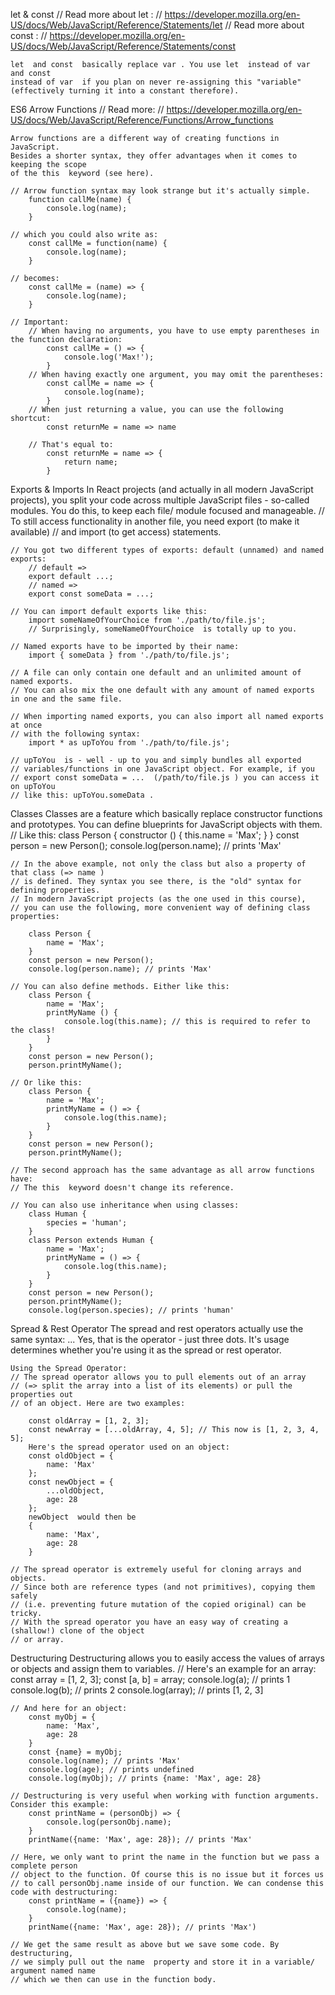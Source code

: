 let & const
    // Read more about let : 
    // https://developer.mozilla.org/en-US/docs/Web/JavaScript/Reference/Statements/let
    // Read more about const : 
    // https://developer.mozilla.org/en-US/docs/Web/JavaScript/Reference/Statements/const

    let  and const  basically replace var . You use let  instead of var and const 
    instead of var  if you plan on never re-assigning this "variable" 
    (effectively turning it into a constant therefore).

ES6 Arrow Functions
    // Read more: 
    // https://developer.mozilla.org/en-US/docs/Web/JavaScript/Reference/Functions/Arrow_functions

    Arrow functions are a different way of creating functions in JavaScript. 
    Besides a shorter syntax, they offer advantages when it comes to keeping the scope 
    of the this  keyword (see here).

    // Arrow function syntax may look strange but it's actually simple.
        function callMe(name) { 
            console.log(name);
        }

    // which you could also write as:
        const callMe = function(name) { 
            console.log(name);
        }

    // becomes: 
        const callMe = (name) => { 
            console.log(name);
        }

    // Important: 
        // When having no arguments, you have to use empty parentheses in the function declaration:
            const callMe = () => { 
                console.log('Max!');
            }
        // When having exactly one argument, you may omit the parentheses:
            const callMe = name => { 
                console.log(name);
            }
        // When just returning a value, you can use the following shortcut:
            const returnMe = name => name

        // That's equal to:
            const returnMe = name => { 
                return name;
            }

Exports & Imports
    In React projects (and actually in all modern JavaScript projects), 
    you split your code across multiple JavaScript files - so-called modules. 
    You do this, to keep each file/ module focused and manageable.
    // To still access functionality in another file, you need export  (to make it available) 
    // and import  (to get access) statements.

    // You got two different types of exports: default (unnamed) and named exports:
        // default => 
        export default ...; 
        // named => 
        export const someData = ...; 

    // You can import default exports like this:
        import someNameOfYourChoice from './path/to/file.js'; 
        // Surprisingly, someNameOfYourChoice  is totally up to you.

    // Named exports have to be imported by their name:
        import { someData } from './path/to/file.js'; 

    // A file can only contain one default and an unlimited amount of named exports. 
    // You can also mix the one default with any amount of named exports in one and the same file.

    // When importing named exports, you can also import all named exports at once 
    // with the following syntax:
        import * as upToYou from './path/to/file.js'; 

    // upToYou  is - well - up to you and simply bundles all exported 
    // variables/functions in one JavaScript object. For example, if you 
    // export const someData = ...  (/path/to/file.js ) you can access it on upToYou  
    // like this: upToYou.someData .

Classes
    Classes are a feature which basically replace constructor functions and prototypes.
    You can define blueprints for JavaScript objects with them. 
    // Like this:
        class Person {
            constructor () {
                this.name = 'Max';
            }
        }
        const person = new Person();
        console.log(person.name); // prints 'Max'

    // In the above example, not only the class but also a property of that class (=> name ) 
    // is defined. They syntax you see there, is the "old" syntax for defining properties. 
    // In modern JavaScript projects (as the one used in this course), 
    // you can use the following, more convenient way of defining class properties:

        class Person {
            name = 'Max';
        }
        const person = new Person();
        console.log(person.name); // prints 'Max'

    // You can also define methods. Either like this:
        class Person {
            name = 'Max';
            printMyName () {
                console.log(this.name); // this is required to refer to the class!
            }
        }
        const person = new Person();
        person.printMyName();

    // Or like this:
        class Person {
            name = 'Max';
            printMyName = () => {
                console.log(this.name);
            }
        }
        const person = new Person();
        person.printMyName();

    // The second approach has the same advantage as all arrow functions have: 
    // The this  keyword doesn't change its reference.

    // You can also use inheritance when using classes:
        class Human {
            species = 'human';
        }
        class Person extends Human {
            name = 'Max';
            printMyName = () => {
                console.log(this.name);
            }
        }
        const person = new Person();
        person.printMyName();
        console.log(person.species); // prints 'human'

Spread & Rest Operator
    The spread and rest operators actually use the same syntax: ... 
    Yes, that is the operator - just three dots. It's usage determines whether 
    you're using it as the spread or rest operator.

    Using the Spread Operator:
    // The spread operator allows you to pull elements out of an array 
    // (=> split the array into a list of its elements) or pull the properties out 
    // of an object. Here are two examples:

        const oldArray = [1, 2, 3];
        const newArray = [...oldArray, 4, 5]; // This now is [1, 2, 3, 4, 5];
        Here's the spread operator used on an object:
        const oldObject = {
            name: 'Max'
        };
        const newObject = {
            ...oldObject,
            age: 28
        };
        newObject  would then be
        {
            name: 'Max',
            age: 28
        }

    // The spread operator is extremely useful for cloning arrays and objects. 
    // Since both are reference types (and not primitives), copying them safely 
    // (i.e. preventing future mutation of the copied original) can be tricky. 
    // With the spread operator you have an easy way of creating a (shallow!) clone of the object 
    // or array. 

Destructuring
    Destructuring allows you to easily access the values of arrays or objects and 
    assign them to variables.
    // Here's an example for an array:
        const array = [1, 2, 3];
        const [a, b] = array;
        console.log(a); // prints 1
        console.log(b); // prints 2
        console.log(array); // prints [1, 2, 3]

    // And here for an object:
        const myObj = {
            name: 'Max',
            age: 28
        }
        const {name} = myObj;
        console.log(name); // prints 'Max'
        console.log(age); // prints undefined
        console.log(myObj); // prints {name: 'Max', age: 28}

    // Destructuring is very useful when working with function arguments. Consider this example:
        const printName = (personObj) => {
            console.log(personObj.name);
        }
        printName({name: 'Max', age: 28}); // prints 'Max'

    // Here, we only want to print the name in the function but we pass a complete person 
    // object to the function. Of course this is no issue but it forces us 
    // to call personObj.name inside of our function. We can condense this code with destructuring:
        const printName = ({name}) => {
            console.log(name);
        }
        printName({name: 'Max', age: 28}); // prints 'Max')
        
    // We get the same result as above but we save some code. By destructuring, 
    // we simply pull out the name  property and store it in a variable/ argument named name  
    // which we then can use in the function body.